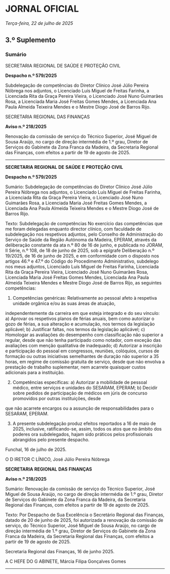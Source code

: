 # JORNAL OFICIAL

###### Terça-feira, 22 de julho de 2025

## **3.º Suplemento**

### **Sumário**

SECRETARIA REGIONAL DE SAÚDE E PROTEÇÃO CIVIL

**Despacho n.º 579/2025**

Subdelegação de competências do Diretor Clínico José Júlio Pereira Nóbrega nos
adjuntos, o Licenciado Luís Miguel de Freitas Farinha, a Licenciada Rita da Graça
Pereira Vieira, o Licenciado José Nuno Guimarães Rosa, a Licenciada Maria José
Freitas Gomes Mendes, a Licenciada Ana Paula Almeida Teixeira Mendes e o
Mestre Diogo José de Barros Rijo.

SECRETARIA REGIONAL DAS FINANÇAS

**Aviso n.º 218/2025**

Renovação da comissão de serviço do Técnico Superior, José Miguel de Sousa
Araújo, no cargo de direção intermédia de 1.º grau, Diretor de Serviços do Gabinete
da Zona Franca da Madeira, da Secretaria Regional das Finanças, com efeitos a
partir de 19 de agosto de 2025.




---

**SECRETARIA** **REGIONAL** **DE** **SAÚDE** **E** **PROTEÇÃO** **CIVIL**


**Despacho n.º 579/2025**


Sumário:
Subdelegação de competências do Diretor Clínico José Júlio Pereira Nóbrega nos adjuntos, o Licenciado Luís Miguel de Freitas Farinha,
a Licenciada Rita da Graça Pereira Vieira, o Licenciado José Nuno Guimarães Rosa, a Licenciada Maria José Freitas Gomes Mendes, a
Licenciada Ana Paula Almeida Teixeira Mendes e o Mestre Diogo José de Barros Rijo.

Texto:
Subdelegação de competências
No exercício das competências que me foram delegadas enquanto director clínico, com faculdade de subdelegação nos
respetivos adjuntos, pelo Conselho de Administração do Serviço de Saúde da Região Autónoma da Madeira, EPERAM,
através da deliberação constante da ata n.º 80 de 16 de junho, e publicada no JORAM, II Série, n.º 108, de 18 de junho de
2025, sob a epígrafe Deliberação n.º 19/2025, de 16 de junho de 2025, e em conformidade com o disposto nos artigos 46.º e
47.º do Código do Procedimento Administrativo, subdelego nos meus adjuntos, Licenciado Luís Miguel de Freitas Farinha,
Licenciada Rita da Graça Pereira Vieira, Licenciado José Nuno Guimarães Rosa, Licenciada Maria José Freitas Gomes
Mendes, Licenciada Ana Paula Almeida Teixeira Mendes e Mestre Diogo José de Barros Rijo, as seguintes competências:


1. Competências genéricas: Relativamente ao pessoal afeto à respetiva unidade orgânica e/ou às suas áreas de atuação,

independentemente da carreira em que esteja integrado e do seu vínculo:
a) Aprovar os respetivos planos de férias anuais, bem como autorizar o gozo de férias, a sua alteração e
acumulação, nos termos da legislação aplicável;
b) Justificar faltas, nos termos da legislação aplicável;
c) Homologar as avaliações do desempenho com classificação não superior a regular, desde que não tenha
participado como notador, com exceção das avaliações com menção qualitativa de inadequado;
d) Autorizar a inscrição e participação do pessoal em congressos, reuniões, colóquios, cursos de formação ou outras
iniciativas semelhantes de duração não superior a 35 horas, em regime de comissão gratuita de serviço, desde
que não envolva a prestação de trabalho suplementar, nem acarrete quaisquer custos adicionais para a instituição.

2. Competências específicas:
a) Autorizar a mobilidade de pessoal médico, entre serviços e unidades do SESARAM, EPERAM;
b) Decidir sobre pedidos de participação de médicos em júris de concurso promovidos por outras instituições, desde

que não acarrete encargos ou a assunção de responsabilidades para o SESARAM, EPERAM.

3. A presente subdelegação produz efeitos reportados a 16 de maio de 2025, inclusive, ratificando-se, assim, todos os
atos que no âmbito dos poderes ora subdelegados, hajam sido práticos pelos profissionais abrangidos pelo presente
despacho.

Funchal, 16 de julho de 2025.

O D IRETOR C LÍNICO, José Júlio Pereira Nóbrega


**SECRETARIA** **REGIONAL** **DAS** **FINANÇAS**


**Aviso n.º 218/2025**


Sumário:
Renovação da comissão de serviço do Técnico Superior, José Miguel de Sousa Araújo, no cargo de direção intermédia de 1.º grau,
Diretor de Serviços do Gabinete da Zona Franca da Madeira, da Secretaria Regional das Finanças, com efeitos a partir de 19 de agosto de
2025.

Texto:
Por Despacho de Sua Excelência o Secretário Regional das Finanças, datado de 20 de junho de 2025, foi autorizada a
renovação da comissão de serviço, do Técnico Superior, José Miguel de Sousa Araújo, no cargo de direção intermédia de
1.º grau, Diretor de Serviços do Gabinete da Zona Franca da Madeira, da Secretaria Regional das Finanças, com efeitos a
partir de 19 de agosto de 2025.


Secretaria Regional das Finanças, 16 de junho 2025.

A C HEFE DO G ABINETE, Márcia Filipa Gonçalves Gomes




---
